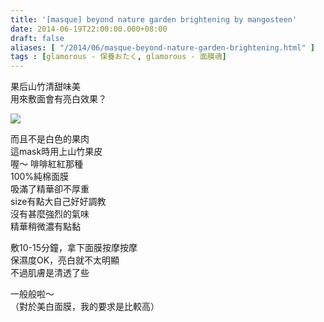 ```yaml
---
title: '[masque] beyond nature garden brightening by mangosteen'
date: 2014-06-19T22:00:00.000+08:00
draft: false
aliases: [ "/2014/06/masque-beyond-nature-garden-brightening.html" ]
tags : [glamorous - 保養おたく, glamorous - 面膜魂]
---
```


果后山竹清甜味美  
用來敷面會有亮白效果？  

[![](https://2.bp.blogspot.com/-SKqEyE6wPFE/XEMj5KDvUzI/AAAAAAAAFvI/OES7zlgvZ3YXXj_z7vo20uFsytSC9_nEwCLcBGAs/s640/14196608567_7969471ceb_z.jpg)](https://2.bp.blogspot.com/-SKqEyE6wPFE/XEMj5KDvUzI/AAAAAAAAFvI/OES7zlgvZ3YXXj_z7vo20uFsytSC9_nEwCLcBGAs/s1600/14196608567_7969471ceb_z.jpg)

而且不是白色的果肉  
這mask時用上山竹果皮  
喔～ 啡啡紅紅那種  
100%純棉面膜  
吸滿了精華卻不厚重  
size有點大自己好好調教  
沒有甚麼強烈的氣味  
精華稍微濃有點黏  
  
敷10-15分鐘，拿下面膜按摩按摩  
保濕度OK，亮白就不太明顯  
不過肌膚是清透了些  
  
一般般啦～  
（對於美白面膜，我的要求是比較高）